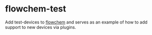 flowchem-test
==================

Add test-devices to [flowchem](https://github.com/cambiegroup/flowchem) and serves as an example of how to add support
to new devices via plugins.
